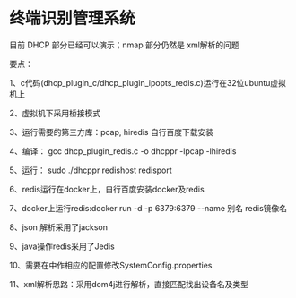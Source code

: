 # 终端识别管理系统

目前 DHCP 部分已经可以演示；nmap 部分仍然是 xml解析的问题

要点：

1、c代码(dhcp_plugin_c/dhcp_plugin_ipopts_redis.c)运行在32位ubuntu虚拟机上

2、虚拟机下采用桥接模式

3、运行需要的第三方库：pcap, hiredis 自行百度下载安装

4、编译： gcc dhcp_plugin_redis.c -o dhcppr -lpcap -lhiredis

5、运行： sudo ./dhcppr redishost redisport 

6、redis运行在docker上，自行百度安装docker及redis

7、docker上运行redis:docker run -d -p 6379:6379 --name 别名  redis镜像名

8、json 解析采用了jackson

9、java操作redis采用了Jedis

10、需要在中作相应的配置修改SystemConfig.properties

11、xml解析思路：采用dom4j进行解析，直接匹配找出设备名及类型



